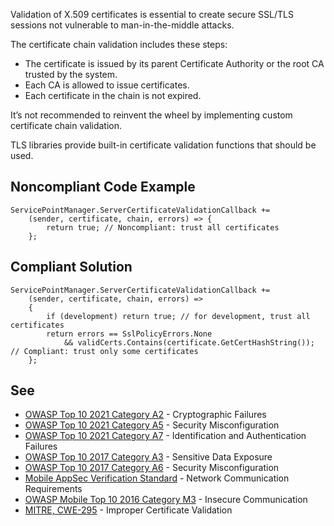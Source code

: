 Validation of X.509 certificates is essential to create secure SSL/TLS sessions not vulnerable to man-in-the-middle attacks.
 
The certificate chain validation includes these steps:
 
- The certificate is issued by its parent Certificate Authority or the root CA trusted by the system.
- Each CA is allowed to issue certificates.
- Each certificate in the chain is not expired.

It’s not recommended to reinvent the wheel by implementing custom certificate chain validation.
 
TLS libraries provide built-in certificate validation functions that should be used.
 
## Noncompliant Code Example

    ServicePointManager.ServerCertificateValidationCallback +=
        (sender, certificate, chain, errors) => {
            return true; // Noncompliant: trust all certificates
        };

## Compliant Solution

    ServicePointManager.ServerCertificateValidationCallback +=
        (sender, certificate, chain, errors) =>
        {
            if (development) return true; // for development, trust all certificates
            return errors == SslPolicyErrors.None
                && validCerts.Contains(certificate.GetCertHashString()); // Compliant: trust only some certificates
        };

## See

- [OWASP Top 10 2021 Category A2](https://owasp.org/Top10/A02_2021-Cryptographic_Failures/) - Cryptographic Failures
- [OWASP Top 10 2021 Category A5](https://owasp.org/Top10/A05_2021-Security_Misconfiguration/) - Security Misconfiguration
- [OWASP Top 10 2021 Category A7](https://owasp.org/Top10/A07_2021-Identification_and_Authentication_Failures/) - Identification and
  Authentication Failures
- [OWASP Top 10 2017 Category A3](https://www.owasp.org/index.php/Top_10-2017_A3-Sensitive_Data_Exposure) - Sensitive Data Exposure
- [OWASP Top 10 2017 Category A6](https://www.owasp.org/index.php/Top_10-2017_A6-Security_Misconfiguration) - Security
  Misconfiguration
- [Mobile AppSec Verification
  Standard](https://mobile-security.gitbook.io/masvs/security-requirements/0x10-v5-network_communication_requirements) - Network Communication Requirements
- [OWASP Mobile Top 10 2016 Category M3](https://owasp.org/www-project-mobile-top-10/2016-risks/m3-insecure-communication) - Insecure
  Communication
- [MITRE, CWE-295](https://cwe.mitre.org/data/definitions/295) - Improper Certificate Validation